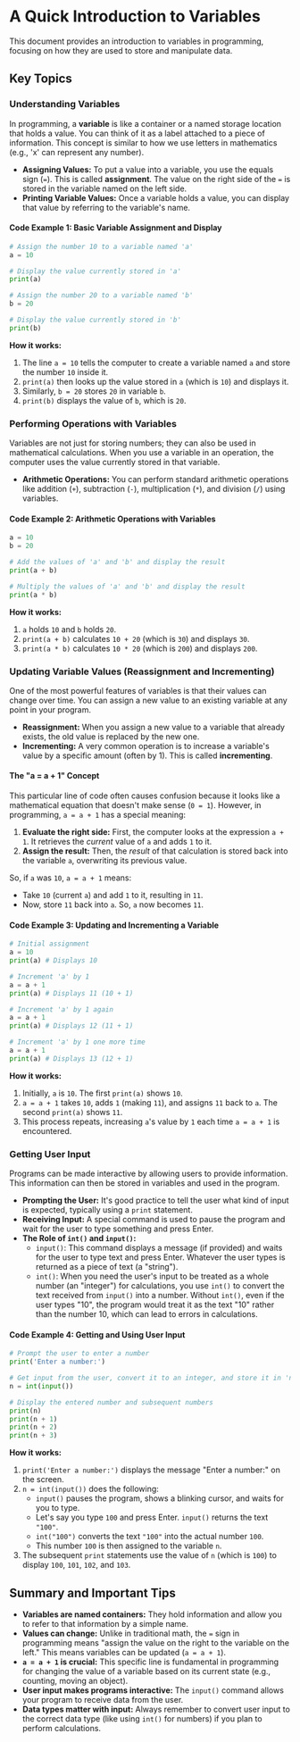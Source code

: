 # A Quick Introduction to Variables

This document provides an introduction to variables in programming, focusing on how they are used to store and manipulate data.

## Key Topics

### Understanding Variables

In programming, a **variable** is like a container or a named storage location that holds a value. You can think of it as a label attached to a piece of information. This concept is similar to how we use letters in mathematics (e.g., 'x' can represent any number).

*   **Assigning Values:** To put a value into a variable, you use the equals sign (`=`). This is called **assignment**. The value on the right side of the `=` is stored in the variable named on the left side.
*   **Printing Variable Values:** Once a variable holds a value, you can display that value by referring to the variable's name.

#### Code Example 1: Basic Variable Assignment and Display

```python
# Assign the number 10 to a variable named 'a'
a = 10

# Display the value currently stored in 'a'
print(a) 

# Assign the number 20 to a variable named 'b'
b = 20

# Display the value currently stored in 'b'
print(b)
```

**How it works:**
1.  The line `a = 10` tells the computer to create a variable named `a` and store the number `10` inside it.
2.  `print(a)` then looks up the value stored in `a` (which is `10`) and displays it.
3.  Similarly, `b = 20` stores `20` in variable `b`.
4.  `print(b)` displays the value of `b`, which is `20`.

### Performing Operations with Variables

Variables are not just for storing numbers; they can also be used in mathematical calculations. When you use a variable in an operation, the computer uses the value currently stored in that variable.

*   **Arithmetic Operations:** You can perform standard arithmetic operations like addition (`+`), subtraction (`-`), multiplication (`*`), and division (`/`) using variables.

#### Code Example 2: Arithmetic Operations with Variables

```python
a = 10
b = 20

# Add the values of 'a' and 'b' and display the result
print(a + b) 

# Multiply the values of 'a' and 'b' and display the result
print(a * b) 
```

**How it works:**
1.  `a` holds `10` and `b` holds `20`.
2.  `print(a + b)` calculates `10 + 20` (which is `30`) and displays `30`.
3.  `print(a * b)` calculates `10 * 20` (which is `200`) and displays `200`.

### Updating Variable Values (Reassignment and Incrementing)

One of the most powerful features of variables is that their values can change over time. You can assign a new value to an existing variable at any point in your program.

*   **Reassignment:** When you assign a new value to a variable that already exists, the old value is replaced by the new one.
*   **Incrementing:** A very common operation is to increase a variable's value by a specific amount (often by 1). This is called **incrementing**.

#### The "a = a + 1" Concept

This particular line of code often causes confusion because it looks like a mathematical equation that doesn't make sense (`0 = 1`). However, in programming, `a = a + 1` has a special meaning:

1.  **Evaluate the right side:** First, the computer looks at the expression `a + 1`. It retrieves the *current* value of `a` and adds `1` to it.
2.  **Assign the result:** Then, the *result* of that calculation is stored back into the variable `a`, overwriting its previous value.

So, if `a` was `10`, `a = a + 1` means:
*   Take `10` (current `a`) and add `1` to it, resulting in `11`.
*   Now, store `11` back into `a`. So, `a` now becomes `11`.

#### Code Example 3: Updating and Incrementing a Variable

```python
# Initial assignment
a = 10 
print(a) # Displays 10

# Increment 'a' by 1
a = a + 1 
print(a) # Displays 11 (10 + 1)

# Increment 'a' by 1 again
a = a + 1
print(a) # Displays 12 (11 + 1)

# Increment 'a' by 1 one more time
a = a + 1
print(a) # Displays 13 (12 + 1)
```

**How it works:**
1.  Initially, `a` is `10`. The first `print(a)` shows `10`.
2.  `a = a + 1` takes `10`, adds `1` (making `11`), and assigns `11` back to `a`. The second `print(a)` shows `11`.
3.  This process repeats, increasing `a`'s value by `1` each time `a = a + 1` is encountered.

### Getting User Input

Programs can be made interactive by allowing users to provide information. This information can then be stored in variables and used in the program.

*   **Prompting the User:** It's good practice to tell the user what kind of input is expected, typically using a `print` statement.
*   **Receiving Input:** A special command is used to pause the program and wait for the user to type something and press Enter.
*   **The Role of `int()` and `input()`:**
    *   `input()`: This command displays a message (if provided) and waits for the user to type text and press Enter. Whatever the user types is returned as a piece of text (a "string").
    *   `int()`: When you need the user's input to be treated as a whole number (an "integer") for calculations, you use `int()` to convert the text received from `input()` into a number. Without `int()`, even if the user types "10", the program would treat it as the text "10" rather than the number 10, which can lead to errors in calculations.

#### Code Example 4: Getting and Using User Input

```python
# Prompt the user to enter a number
print('Enter a number:')

# Get input from the user, convert it to an integer, and store it in 'n'
n = int(input())

# Display the entered number and subsequent numbers
print(n)
print(n + 1)
print(n + 2)
print(n + 3)
```

**How it works:**
1.  `print('Enter a number:')` displays the message "Enter a number:" on the screen.
2.  `n = int(input())` does the following:
    *   `input()` pauses the program, shows a blinking cursor, and waits for you to type.
    *   Let's say you type `100` and press Enter. `input()` returns the text `"100"`.
    *   `int("100")` converts the text `"100"` into the actual number `100`.
    *   This number `100` is then assigned to the variable `n`.
3.  The subsequent `print` statements use the value of `n` (which is `100`) to display `100`, `101`, `102`, and `103`.

## Summary and Important Tips

*   **Variables are named containers:** They hold information and allow you to refer to that information by a simple name.
*   **Values can change:** Unlike in traditional math, the `=` sign in programming means "assign the value on the right to the variable on the left." This means variables can be updated (`a = a + 1`).
*   **`a = a + 1` is crucial:** This specific line is fundamental in programming for changing the value of a variable based on its current state (e.g., counting, moving an object).
*   **User input makes programs interactive:** The `input()` command allows your program to receive data from the user.
*   **Data types matter with input:** Always remember to convert user input to the correct data type (like using `int()` for numbers) if you plan to perform calculations.